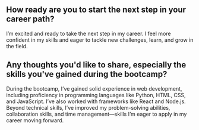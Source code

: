 ## How ready are you to start the next step in your career path?
I’m excited and ready to take the next step in my career. I feel more confident in my skills and eager to tackle new challenges, learn, and grow in the field.

## Any thoughts you'd like to share, especially the skills you've gained during the bootcamp?
During the bootcamp, I’ve gained solid experience in web development, including proficiency in programming languages like Python, HTML, CSS, and JavaScript. I’ve also worked with frameworks like React and Node.js. Beyond technical skills, I’ve improved my problem-solving abilities, collaboration skills, and time management—skills I’m eager to apply in my career moving forward.



